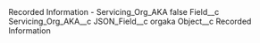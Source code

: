 <?xml version="1.0" encoding="UTF-8"?>
<CustomMetadata xmlns="http://soap.sforce.com/2006/04/metadata" xmlns:xsi="http://www.w3.org/2001/XMLSchema-instance" xmlns:xsd="http://www.w3.org/2001/XMLSchema">
    <label>Recorded Information - Servicing_Org_AKA</label>
    <protected>false</protected>
    <values>
        <field>Field__c</field>
        <value xsi:type="xsd:string">Servicing_Org_AKA__c</value>
    </values>
    <values>
        <field>JSON_Field__c</field>
        <value xsi:type="xsd:string">orgaka</value>
    </values>
    <values>
        <field>Object__c</field>
        <value xsi:type="xsd:string">Recorded Information</value>
    </values>
</CustomMetadata>
